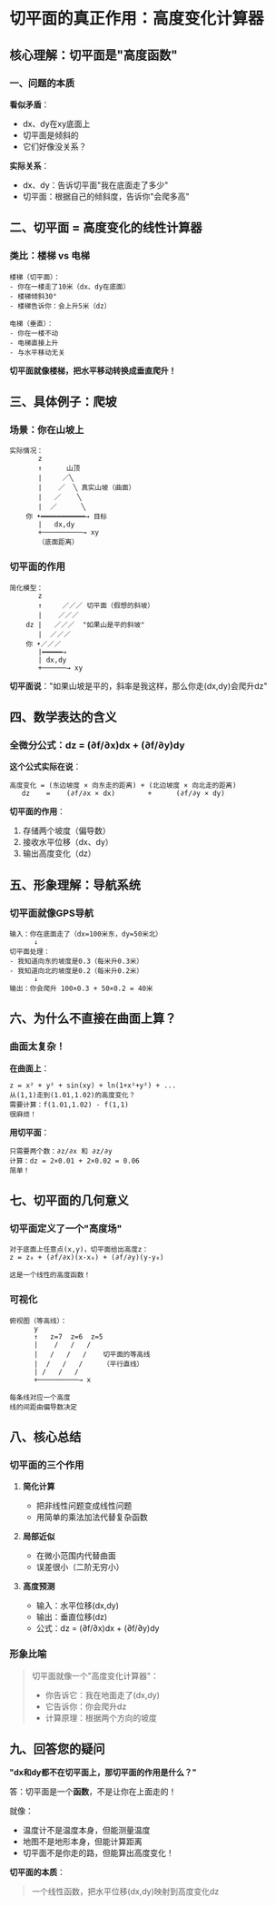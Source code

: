 # 切平面的真正作用：高度变化计算器

## 核心理解：切平面是"高度函数"

### 一、问题的本质

**看似矛盾**：
- dx、dy在xy底面上
- 切平面是倾斜的
- 它们好像没关系？

**实际关系**：
- dx、dy：告诉切平面"我在底面走了多少"
- 切平面：根据自己的倾斜度，告诉你"会爬多高"

## 二、切平面 = 高度变化的线性计算器

### 类比：楼梯 vs 电梯

```
楼梯（切平面）：
- 你在一楼走了10米（dx、dy在底面）
- 楼梯倾斜30°
- 楼梯告诉你：会上升5米（dz）

电梯（垂直）：
- 你在一楼不动
- 电梯直接上升
- 与水平移动无关
```

**切平面就像楼梯，把水平移动转换成垂直爬升！**

## 三、具体例子：爬坡

### 场景：你在山坡上

```
实际情况：
       z
       ↑      山顶
       |     ／╲
       |    ／  ╲ 真实山坡（曲面）
       |   ／    ╲
       |  ／      ╲
    你 •━━━━━━━━━━━→ 目标
       |   dx,dy
       +──────────→ xy
       （底面距离）
```

### 切平面的作用

```
简化模型：
       z
       ↑     ／／／ 切平面（假想的斜坡）
       |    ／／／
    dz |   ／／／  "如果山是平的斜坡"
       |  ／／／   
    你 •／／／
       |━━━━━→ 
       | dx,dy
       +──────→ xy
```

**切平面说**："如果山坡是平的，斜率是我这样，那么你走(dx,dy)会爬升dz"

## 四、数学表达的含义

### 全微分公式：dz = (∂f/∂x)dx + (∂f/∂y)dy

**这个公式实际在说**：

```
高度变化 = (东边坡度 × 向东走的距离) + (北边坡度 × 向北走的距离)
   dz    =    (∂f/∂x × dx)        +      (∂f/∂y × dy)
```

**切平面的作用**：
1. 存储两个坡度（偏导数）
2. 接收水平位移（dx、dy）
3. 输出高度变化（dz）

## 五、形象理解：导航系统

### 切平面就像GPS导航

```
输入：你在底面走了（dx=100米东，dy=50米北）
      ↓
切平面处理：
- 我知道向东的坡度是0.3（每米升0.3米）
- 我知道向北的坡度是0.2（每米升0.2米）
      ↓
输出：你会爬升 100×0.3 + 50×0.2 = 40米
```

## 六、为什么不直接在曲面上算？

### 曲面太复杂！

**在曲面上**：
```
z = x² + y² + sin(xy) + ln(1+x²+y²) + ...
从(1,1)走到(1.01,1.02)的高度变化？
需要计算：f(1.01,1.02) - f(1,1)
很麻烦！
```

**用切平面**：
```
只需要两个数：∂z/∂x 和 ∂z/∂y
计算：dz = 2×0.01 + 2×0.02 = 0.06
简单！
```

## 七、切平面的几何意义

### 切平面定义了一个"高度场"

```
对于底面上任意点(x,y)，切平面给出高度z：
z = z₀ + (∂f/∂x)(x-x₀) + (∂f/∂y)(y-y₀)

这是一个线性的高度函数！
```

### 可视化

```
俯视图（等高线）：
      y
      ↑   z=7  z=6  z=5
      |    /   /   /
      |   /   /   /    切平面的等高线
      |  /   /   /     （平行直线）
      | /   /   /
      +──────────→ x
      
每条线对应一个高度
线的间距由偏导数决定
```

## 八、核心总结

### 切平面的三个作用

1. **简化计算**
   - 把非线性问题变成线性问题
   - 用简单的乘法加法代替复杂函数

2. **局部近似**
   - 在微小范围内代替曲面
   - 误差很小（二阶无穷小）

3. **高度预测**
   - 输入：水平位移(dx,dy)
   - 输出：垂直位移(dz)
   - 公式：dz = (∂f/∂x)dx + (∂f/∂y)dy

### 形象比喻

> 切平面就像一个"高度变化计算器"：
> - 你告诉它：我在地面走了(dx,dy)
> - 它告诉你：你会爬升dz
> - 计算原理：根据两个方向的坡度

## 九、回答您的疑问

**"dx和dy都不在切平面上，那切平面的作用是什么？"**

答：切平面是一个**函数**，不是让你在上面走的！

就像：
- 温度计不是温度本身，但能测量温度
- 地图不是地形本身，但能计算距离
- 切平面不是你走的路，但能算出高度变化！

**切平面的本质**：
> 一个线性函数，把水平位移(dx,dy)映射到高度变化dz